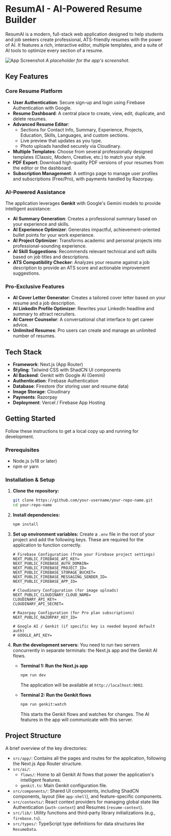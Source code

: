 # ResumAI - AI-Powered Resume Builder

ResumAI is a modern, full-stack web application designed to help students and job seekers create professional, ATS-friendly resumes with the power of AI. It features a rich, interactive editor, multiple templates, and a suite of AI tools to optimize every section of a resume.

![App Screenshot](https://placehold.co/800x400.png?text=ResumAI+Screenshot)
*A placeholder for the app's screenshot.*

## Key Features

### Core Resume Platform
- **User Authentication**: Secure sign-up and login using Firebase Authentication with Google.
- **Resume Dashboard**: A central place to create, view, edit, duplicate, and delete resumes.
- **Advanced Resume Editor**:
  - Sections for Contact Info, Summary, Experience, Projects, Education, Skills, Languages, and custom sections.
  - Live preview that updates as you type.
  - Photo uploads handled securely via Cloudinary.
- **Multiple Templates**: Choose from several professionally designed templates (Classic, Modern, Creative, etc.) to match your style.
- **PDF Export**: Download high-quality PDF versions of your resumes from the editor or the dashboard.
- **Subscription Management**: A settings page to manage user profiles and subscriptions (Free/Pro), with payments handled by Razorpay.

### AI-Powered Assistance
The application leverages **Genkit** with Google's Gemini models to provide intelligent assistance:
- **AI Summary Generation**: Creates a professional summary based on your experience and skills.
- **AI Experience Optimizer**: Generates impactful, achievement-oriented bullet points for your work experience.
- **AI Project Optimizer**: Transforms academic and personal projects into professional-sounding experience.
- **AI Skill Suggestions**: Recommends relevant technical and soft skills based on job titles and descriptions.
- **ATS Compatibility Checker**: Analyzes your resume against a job description to provide an ATS score and actionable improvement suggestions.

### Pro-Exclusive Features
- **AI Cover Letter Generator**: Creates a tailored cover letter based on your resume and a job description.
- **AI LinkedIn Profile Optimizer**: Rewrites your LinkedIn headline and summary to attract recruiters.
- **AI Career Counselor**: A conversational chat interface to get career advice.
- **Unlimited Resumes**: Pro users can create and manage an unlimited number of resumes.

## Tech Stack

- **Framework**: Next.js (App Router)
- **Styling**: Tailwind CSS with ShadCN UI components
- **AI Backend**: Genkit with Google AI (Gemini)
- **Authentication**: Firebase Authentication
- **Database**: Firestore (for storing user and resume data)
- **Image Storage**: Cloudinary
- **Payments**: Razorpay
- **Deployment**: Vercel / Firebase App Hosting

## Getting Started

Follow these instructions to get a local copy up and running for development.

### Prerequisites
- Node.js (v18 or later)
- npm or yarn

### Installation & Setup

1.  **Clone the repository:**
    ```bash
    git clone https://github.com/your-username/your-repo-name.git
    cd your-repo-name
    ```

2.  **Install dependencies:**
    ```bash
    npm install
    ```

3.  **Set up environment variables:**
    Create a `.env` file in the root of your project and add the following keys. These are required for the application to function correctly.

    ```env
    # Firebase Configuration (from your Firebase project settings)
    NEXT_PUBLIC_FIREBASE_API_KEY=
    NEXT_PUBLIC_FIREBASE_AUTH_DOMAIN=
    NEXT_PUBLIC_FIREBASE_PROJECT_ID=
    NEXT_PUBLIC_FIREBASE_STORAGE_BUCKET=
    NEXT_PUBLIC_FIREBASE_MESSAGING_SENDER_ID=
    NEXT_PUBLIC_FIREBASE_APP_ID=

    # Cloudinary Configuration (for image uploads)
    NEXT_PUBLIC_CLOUDINARY_CLOUD_NAME=
    CLOUDINARY_API_KEY=
    CLOUDINARY_API_SECRET=

    # Razorpay Configuration (for Pro plan subscriptions)
    NEXT_PUBLIC_RAZORPAY_KEY_ID=

    # Google AI / Genkit (if specific key is needed beyond default auth)
    # GOOGLE_API_KEY=
    ```

4.  **Run the development servers:**
    You need to run two servers concurrently in separate terminals: the Next.js app and the Genkit AI flows.

    - **Terminal 1: Run the Next.js app**
      ```bash
      npm run dev
      ```
      The application will be available at `http://localhost:9002`.

    - **Terminal 2: Run the Genkit flows**
      ```bash
      npm run genkit:watch
      ```
      This starts the Genkit flows and watches for changes. The AI features in the app will communicate with this server.

## Project Structure

A brief overview of the key directories:

-   `src/app/`: Contains all the pages and routes for the application, following the Next.js App Router structure.
-   `src/ai/`:
    -   `flows/`: Home to all Genkit AI flows that power the application's intelligent features.
    -   `genkit.ts`: Main Genkit configuration file.
-   `src/components/`: Shared UI components, including ShadCN components, layout (like `app-shell`), and feature-specific components.
-   `src/contexts/`: React context providers for managing global state like Authentication (`auth-context`) and Resumes (`resume-context`).
-   `src/lib/`: Utility functions and third-party library initializations (e.g., `firebase.ts`).
-   `src/types/`: TypeScript type definitions for data structures like `ResumeData`.
